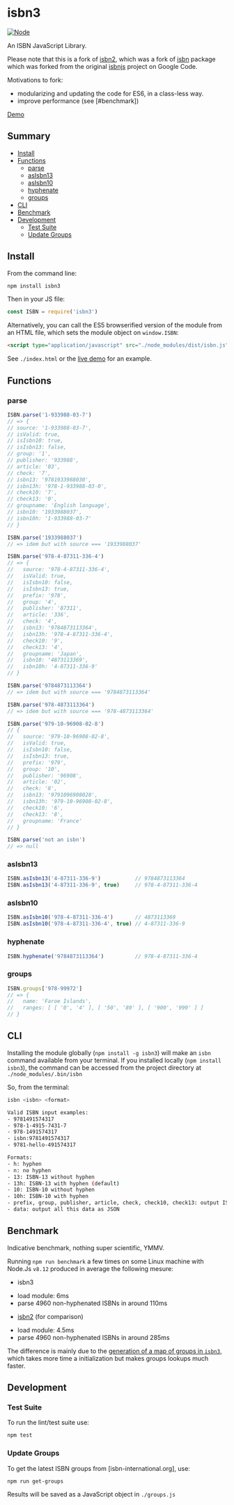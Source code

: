 # isbn3

[![Node](https://img.shields.io/badge/node->=v6.4.0-brightgreen.svg)](http://nodejs.org)

An ISBN JavaScript Library.

Please note that this is a fork of [isbn2](https://www.npmjs.com/package/isbn2), which was a fork of [isbn](https://www.npmjs.com/package/isbn) package which was forked from the original [isbnjs](https://code.google.com/p/isbnjs/) project on Google Code.

Motivations to fork:
* modularizing and updating the code for ES6, in a class-less way.
* improve performance (see [#benchmark])

[Demo](http://inventaire.github.io/isbn3/)

## Summary

<!-- START doctoc generated TOC please keep comment here to allow auto update -->
<!-- DON'T EDIT THIS SECTION, INSTEAD RE-RUN doctoc TO UPDATE -->


- [Install](#install)
- [Functions](#functions)
  - [parse](#parse)
  - [asIsbn13](#asisbn13)
  - [asIsbn10](#asisbn10)
  - [hyphenate](#hyphenate)
  - [groups](#groups)
- [CLI](#cli)
- [Benchmark](#benchmark)
- [Development](#development)
  - [Test Suite](#test-suite)
  - [Update Groups](#update-groups)

<!-- END doctoc generated TOC please keep comment here to allow auto update -->

## Install

From the command line:
```sh
npm install isbn3
```

Then in your JS file:

```js
const ISBN = require('isbn3')
```

Alternatively, you can call the ES5 browserified version of the module from an HTML file, which sets the module object on `window.ISBN`:
```html
<script type="application/javascript" src="./node_modules/dist/isbn.js"></script>
```

See `./index.html` or the [live demo](http://inventaire.github.io/isbn3/) for an example.

## Functions

### parse

```js
ISBN.parse('1-933988-03-7')
// => {
// source: '1-933988-03-7',
// isValid: true,
// isIsbn10: true,
// isIsbn13: false,
// group: '1',
// publisher: '933988',
// article: '03',
// check: '7',
// isbn13: '9781933988030',
// isbn13h: '978-1-933988-03-0',
// check10: '7',
// check13: '0',
// groupname: 'English language',
// isbn10: '1933988037',
// isbn10h: '1-933988-03-7'
// }

ISBN.parse('1933988037')
// => idem but with source === '1933988037'

ISBN.parse('978-4-87311-336-4')
// => {
//   source: '978-4-87311-336-4',
//   isValid: true,
//   isIsbn10: false,
//   isIsbn13: true,
//   prefix: '978',
//   group: '4',
//   publisher: '87311',
//   article: '336',
//   check: '4',
//   isbn13: '9784873113364',
//   isbn13h: '978-4-87311-336-4',
//   check10: '9',
//   check13: '4',
//   groupname: 'Japan',
//   isbn10: '4873113369',
//   isbn10h: '4-87311-336-9'
// }

ISBN.parse('9784873113364')
// => idem but with source === '9784873113364'

ISBN.parse('978-4873113364')
// => idem but with source === '978-4873113364'

ISBN.parse('979-10-96908-02-8')
// {
//   source: '979-10-96908-02-8',
//   isValid: true,
//   isIsbn10: false,
//   isIsbn13: true,
//   prefix: '979',
//   group: '10',
//   publisher: '96908',
//   article: '02',
//   check: '8',
//   isbn13: '9791096908028',
//   isbn13h: '979-10-96908-02-8',
//   check10: '6',
//   check13: '8',
//   groupname: 'France'
// }

ISBN.parse('not an isbn')
// => null
```

### asIsbn13
```js
ISBN.asIsbn13('4-87311-336-9')           // 9784873113364
ISBN.asIsbn13('4-87311-336-9', true)     // 978-4-87311-336-4
```

### asIsbn10
```js
ISBN.asIsbn10('978-4-87311-336-4')       // 4873113369
ISBN.asIsbn10('978-4-87311-336-4', true) // 4-87311-336-9
```

### hyphenate
```js
ISBN.hyphenate('9784873113364')          // 978-4-87311-336-4
```

### groups
```js
ISBN.groups['978-99972']
// => {
//   name: 'Faroe Islands',
//   ranges: [ [ '0', '4' ], [ '50', '89' ], [ '900', '999' ] ]
// }
```

## CLI
Installing the module globally (`npm install -g isbn3`) will make an `isbn` command available from your terminal.
If you installed locally (`npm install isbn3`), the command can be accessed from the project directory at `./node_modules/.bin/isbn`

So, from the terminal:
```sh
isbn <isbn> <format>

Valid ISBN input examples:
- 9781491574317
- 978-1-4915-7431-7
- 978-1491574317
- isbn:9781491574317
- 9781-hello-491574317

Formats:
- h: hyphen
- n: no hyphen
- 13: ISBN-13 without hyphen
- 13h: ISBN-13 with hyphen (default)
- 10: ISBN-10 without hyphen
- 10h: ISBN-10 with hyphen
- prefix, group, publisher, article, check, check10, check13: output ISBN part value
- data: output all this data as JSON
```

## Benchmark
Indicative benchmark, nothing super scientific, YMMV.

Running `npm run benchmark` a few times on some Linux machine with Node.Js `v8.12` produced in average the following mesure:

* isbn3
- load module: 6ms
- parse 4960 non-hyphenated ISBNs in around 110ms

* [isbn2](https://www.npmjs.com/package/isbn2) (for comparison)
- load module: 4.5ms
- parse 4960 non-hyphenated ISBNs in around 285ms

The difference is mainly due to the [generation of a map of groups in `isbn3`](https://github.com/inventaire/isbn3/blob/master/lib/get_group.js), which takes more time a initialization but makes groups lookups much faster.

## Development

### Test Suite

To run the lint/test suite use:

```sh
npm test
```

### Update Groups

To get the latest ISBN groups from [isbn-international.org], use:

```sh
npm run get-groups
```

Results will be saved as a JavaScript object in `./groups.js`
